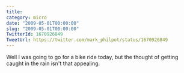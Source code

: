 ```yaml
---
title: 
category: micro
date: "2009-05-01T00:00:00"
slug: "2009-05-01T00:00:00"
TwitterId: 1670926849
TweetUrl: https://twitter.com/mark_philpot/status/1670926849
---
```


Well I was going to go for a bike ride today, but the thought of getting caught
in the rain isn't that appealing.
